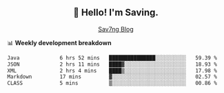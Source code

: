 <h2 align="center">👋 Hello! I'm Saving.</h2>
<p align="center">
  <a href="https://sav7ng.com">Sav7ng Blog</a>
</p>

📊 **Weekly development breakdown**

<!--START_SECTION:waka-->

```txt
Java             6 hrs 52 mins   ███████████████░░░░░░░░░░   59.39 %
JSON             2 hrs 11 mins   ████▓░░░░░░░░░░░░░░░░░░░░   18.93 %
XML              2 hrs 4 mins    ████▒░░░░░░░░░░░░░░░░░░░░   17.98 %
Markdown         17 mins         ▓░░░░░░░░░░░░░░░░░░░░░░░░   02.57 %
CLASS            5 mins          ▒░░░░░░░░░░░░░░░░░░░░░░░░   00.86 %
```

<!--END_SECTION:waka-->
